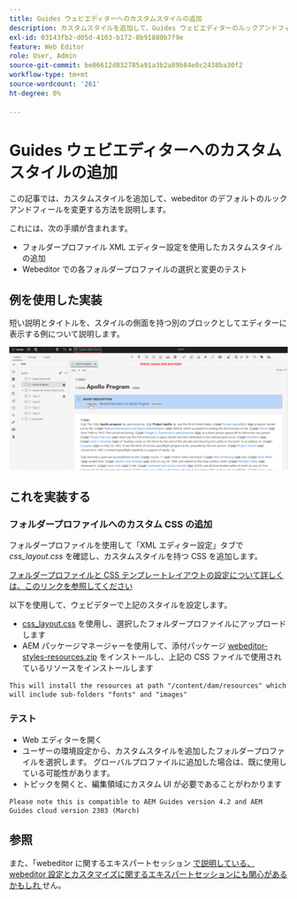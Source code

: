 ```yaml
---
title: Guides ウェビエディターへのカスタムスタイルの追加
description: カスタムスタイルを追加して、Guides ウェビエディターのルックアンドフィールを変更する方法を説明します。
exl-id: 03143fb2-d05d-4103-b172-8b91880b7f9e
feature: Web Editor
role: User, Admin
source-git-commit: be06612d832785a91a3b2a89b84e0c2438ba30f2
workflow-type: tm+mt
source-wordcount: '261'
ht-degree: 0%

---
```


# Guides ウェビエディターへのカスタムスタイルの追加

この記事では、カスタムスタイルを追加して、webeditor のデフォルトのルックアンドフィールを変更する方法を説明します。

これには、次の手順が含まれます。
- フォルダープロファイル XML エディター設定を使用したカスタムスタイルの追加
- Webeditor での各フォルダープロファイルの選択と変更のテスト


## 例を使用した実装

短い説明とタイトルを、スタイルの側面を持つ別のブロックとしてエディターに表示する例について説明します。

![ カスタムスタイルを使用した webeditor のプレビュー ](../../../assets/authoring/webeditor-customstyles-preview.png)


## これを実装する


### フォルダープロファイルへのカスタム CSS の追加

フォルダープロファイルを使用して「XML エディター設定」タブで *css_layout.css* を確認し、カスタムスタイルを持つ CSS を追加します。

[ フォルダープロファイルと CSS テンプレートレイアウトの設定について詳しくは、このリンクを参照してください ](https://experienceleague.adobe.com/docs/experience-manager-guides-learn/videos/advanced-user-guide/editor-configuration.html?lang=ja#customize-the-css-template-layout)

以下を使用して、ウェビデターで上記のスタイルを設定します。
- [css_layout.css](../../../assets/authoring/webeditor-customstyles-css_layout.css) を使用し、選択したフォルダープロファイルにアップロードします
- AEM パッケージマネージャーを使用して、添付パッケージ [webeditor-styles-resources.zip](../../../assets/authoring/webeditor-styles-resources.zip) をインストールし、上記の CSS ファイルで使用されているリソースをインストールします

```
This will install the resources at path "/content/dam/resources" which will include sub-folders "fonts" and "images"
```


### テスト

- Web エディターを開く
- ユーザーの環境設定から、カスタムスタイルを追加したフォルダープロファイルを選択します。 グローバルプロファイルに追加した場合は、既に使用している可能性があります。
- トピックを開くと、編集領域にカスタム UI が必要であることがわかります

```
Please note this is compatible to AEM Guides version 4.2 and AEM Guides cloud version 2303 (March)
```


## 参照

また、「webeditor に関するエキスパートセッション [ で説明している、webeditor 設定とカスタマイズに関するエキスパートセッションにも関心があるかもしれ ](https://experienceleague.adobe.com/docs/experience-manager-guides-learn/tutorials/knowledge-base/expert-session/webbased-authoring-jan2023.html?lang=ja) せん。
